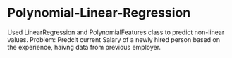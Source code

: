 # Polynomial-Linear-Regression

Used LinearRegression and PolynomialFeatures class to predict non-linear values.
Problem: Predcit current Salary of a newly hired person based on the experience, haivng data from previous employer.

